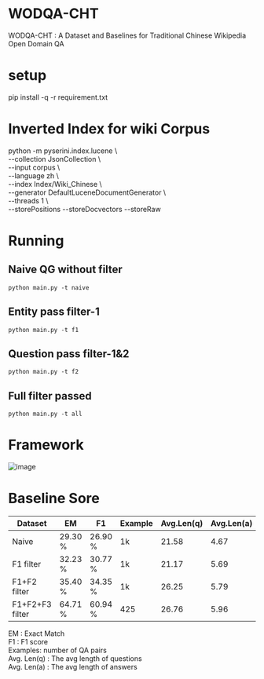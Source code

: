 # WODQA-CHT
WODQA-CHT : A Dataset and Baselines for Traditional Chinese Wikipedia Open Domain QA

# setup
pip install -q -r requirement.txt

# Inverted Index for wiki Corpus
python -m pyserini.index.lucene \\ <br>
  --collection JsonCollection \\  <br>
  --input corpus \\  <br>
  --language zh \\  <br>
  --index Index/Wiki_Chinese \\  <br>
  --generator DefaultLuceneDocumentGenerator \\  <br>
  --threads 1 \\  <br>
  --storePositions --storeDocvectors --storeRaw
  
  
 # Running
 
 ## Naive QG without filter
 ```
 python main.py -t naive
 ```
 
 ## Entity pass filter-1
 ```
 python main.py -t f1
 ```
 
 ## Question pass filter-1&2
 ```
 python main.py -t f2
 ```
  
 ## Full filter passed
 ```
 python main.py -t all
 ```
 
 # Framework
![image](https://user-images.githubusercontent.com/5722978/176619116-018ca6cc-835c-4c88-9435-a4fae1e42cfe.png)


 # Baseline Sore
 
| Dataset  | EM  | F1  |  Example | Avg.Len(q)  | Avg.Len(a)  |  
|---|---|---|---|---|---|
|  Naive            | 29.30 %  | 26.90 %  | 1k  | 21.58  | 4.67  |
|  F1 filter        | 32.23 %  | 30.77 %  | 1k  | 21.17  | 5.69  |
|  F1+F2 filter     | 35.40 %  | 34.35 %  | 1k  | 26.25  | 5.79  |
|  F1+F2+F3 filter  | 64.71 %  | 60.94 %  | 425 | 26.76  | 5.96  |

EM : Exact Match <br>
F1 : F1 score <br> 
Examples: number of QA pairs <br>
Avg. Len(q) : The avg length of questions <br>
Avg. Len(a) : The avg length of answers <br>
